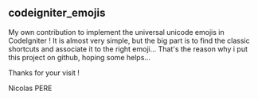 ## codeigniter_emojis
My own contribution to implement the universal unicode emojis in CodeIgniter !
It is almost very simple, but the big part is to find the classic shortcuts and associate it to the right emoji...
That's the reason why i put this project on github, hoping some helps...

Thanks for your visit !

Nicolas PERE
